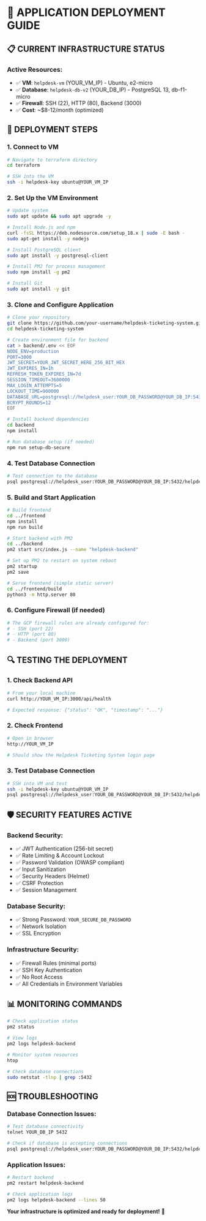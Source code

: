 # 🚀 APPLICATION DEPLOYMENT GUIDE

## 📋 **CURRENT INFRASTRUCTURE STATUS**

### **Active Resources:**
- ✅ **VM**: `helpdesk-vm` (YOUR_VM_IP) - Ubuntu, e2-micro
- ✅ **Database**: `helpdesk-db-v2` (YOUR_DB_IP) - PostgreSQL 13, db-f1-micro
- ✅ **Firewall**: SSH (22), HTTP (80), Backend (3000)
- ✅ **Cost**: ~$8-12/month (optimized)

## 🔧 **DEPLOYMENT STEPS**

### **1. Connect to VM**
```bash
# Navigate to terraform directory
cd terraform

# SSH into the VM
ssh -i helpdesk-key ubuntu@YOUR_VM_IP
```

### **2. Set Up the VM Environment**
```bash
# Update system
sudo apt update && sudo apt upgrade -y

# Install Node.js and npm
curl -fsSL https://deb.nodesource.com/setup_18.x | sudo -E bash -
sudo apt-get install -y nodejs

# Install PostgreSQL client
sudo apt install -y postgresql-client

# Install PM2 for process management
sudo npm install -g pm2

# Install Git
sudo apt install -y git
```

### **3. Clone and Configure Application**
```bash
# Clone your repository
git clone https://github.com/your-username/helpdesk-ticketing-system.git
cd helpdesk-ticketing-system

# Create environment file for backend
cat > backend/.env << EOF
NODE_ENV=production
PORT=3000
JWT_SECRET=YOUR_JWT_SECRET_HERE_256_BIT_HEX
JWT_EXPIRES_IN=1h
REFRESH_TOKEN_EXPIRES_IN=7d
SESSION_TIMEOUT=3600000
MAX_LOGIN_ATTEMPTS=5
LOCKOUT_TIME=900000
DATABASE_URL=postgresql://helpdesk_user:YOUR_DB_PASSWORD@YOUR_DB_IP:5432/helpdesk_db
BCRYPT_ROUNDS=12
EOF

# Install backend dependencies
cd backend
npm install

# Run database setup (if needed)
npm run setup-db-secure
```

### **4. Test Database Connection**
```bash
# Test connection to the database
psql postgresql://helpdesk_user:YOUR_DB_PASSWORD@YOUR_DB_IP:5432/helpdesk_db -c "SELECT version();"
```

### **5. Build and Start Application**
```bash
# Build frontend
cd ../frontend
npm install
npm run build

# Start backend with PM2
cd ../backend
pm2 start src/index.js --name "helpdesk-backend"

# Set up PM2 to restart on system reboot
pm2 startup
pm2 save

# Serve frontend (simple static server)
cd ../frontend/build
python3 -m http.server 80
```

### **6. Configure Firewall (if needed)**
```bash
# The GCP firewall rules are already configured for:
# - SSH (port 22)
# - HTTP (port 80) 
# - Backend (port 3000)
```

## 🔍 **TESTING THE DEPLOYMENT**

### **1. Check Backend API**
```bash
# From your local machine
curl http://YOUR_VM_IP:3000/api/health

# Expected response: {"status": "OK", "timestamp": "..."}
```

### **2. Check Frontend**
```bash
# Open in browser
http://YOUR_VM_IP

# Should show the Helpdesk Ticketing System login page
```

### **3. Test Database Connection**
```bash
# SSH into VM and test
ssh -i helpdesk-key ubuntu@YOUR_VM_IP
psql postgresql://helpdesk_user:YOUR_DB_PASSWORD@YOUR_DB_IP:5432/helpdesk_db -c "\dt"
```

## 🛡️ **SECURITY FEATURES ACTIVE**

### **Backend Security:**
- ✅ JWT Authentication (256-bit secret)
- ✅ Rate Limiting & Account Lockout
- ✅ Password Validation (OWASP compliant)
- ✅ Input Sanitization
- ✅ Security Headers (Helmet)
- ✅ CSRF Protection
- ✅ Session Management

### **Database Security:**
- ✅ Strong Password: `YOUR_SECURE_DB_PASSWORD`
- ✅ Network Isolation
- ✅ SSL Encryption

### **Infrastructure Security:**
- ✅ Firewall Rules (minimal ports)
- ✅ SSH Key Authentication
- ✅ No Root Access
- ✅ All Credentials in Environment Variables

## 📊 **MONITORING COMMANDS**

```bash
# Check application status
pm2 status

# View logs
pm2 logs helpdesk-backend

# Monitor system resources
htop

# Check database connections
sudo netstat -tlnp | grep :5432
```

## 🆘 **TROUBLESHOOTING**

### **Database Connection Issues:**
```bash
# Test database connectivity
telnet YOUR_DB_IP 5432

# Check if database is accepting connections
psql postgresql://helpdesk_user:YOUR_DB_PASSWORD@YOUR_DB_IP:5432/helpdesk_db -c "SELECT 1;"
```

### **Application Issues:**
```bash
# Restart backend
pm2 restart helpdesk-backend

# Check application logs
pm2 logs helpdesk-backend --lines 50
```

**Your infrastructure is optimized and ready for deployment!** 🎉
